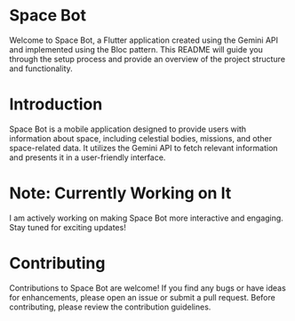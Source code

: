 # Space Bot
Welcome to Space Bot, a Flutter application created using the Gemini API and implemented using the Bloc pattern. This README will guide you through the setup process and provide an overview of the project structure and functionality.

# Introduction
Space Bot is a mobile application designed to provide users with information about space, including celestial bodies, missions, and other space-related data. It utilizes the Gemini API to fetch relevant information and presents it in a user-friendly interface.

# Note: Currently Working on It
I am actively working on making Space Bot more interactive and engaging. Stay tuned for exciting updates!

# Contributing
Contributions to Space Bot are welcome! If you find any bugs or have ideas for enhancements, please open an issue or submit a pull request. Before contributing, please review the contribution guidelines.